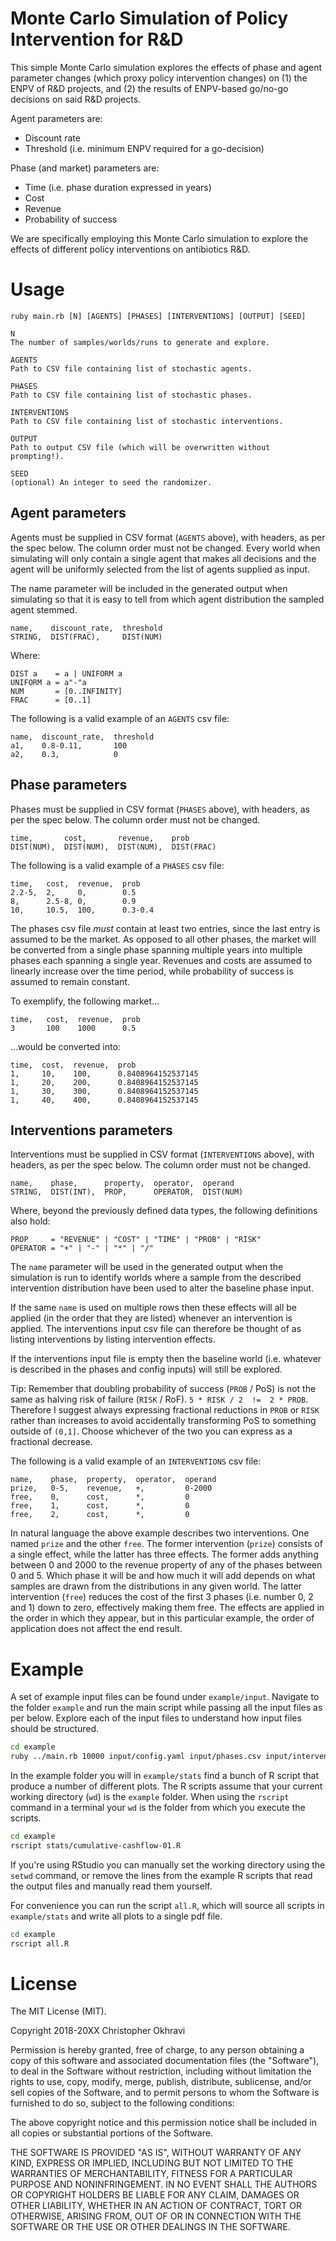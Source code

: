 # Monte Carlo Simulation of Policy Intervention for R&D

This simple Monte Carlo simulation explores the effects of phase and agent parameter changes (which proxy policy intervention changes) on (1) the ENPV of R&D projects, and (2) the results of ENPV-based go/no-go decisions on said R&D projects.

Agent parameters are:

- Discount rate
- Threshold (i.e. minimum ENPV required for a go-decision)

Phase (and market) parameters are:

- Time (i.e. phase duration expressed in years)
- Cost
- Revenue
- Probability of success

We are specifically employing this Monte Carlo simulation to explore the effects of different policy interventions on antibiotics R&D.


# Usage

```
ruby main.rb [N] [AGENTS] [PHASES] [INTERVENTIONS] [OUTPUT] [SEED]

N
The number of samples/worlds/runs to generate and explore.

AGENTS
Path to CSV file containing list of stochastic agents.

PHASES
Path to CSV file containing list of stochastic phases.

INTERVENTIONS
Path to CSV file containing list of stochastic interventions.

OUTPUT
Path to output CSV file (which will be overwritten without prompting!).

SEED
(optional) An integer to seed the randomizer.
```



## Agent parameters

Agents must be supplied in CSV format (`AGENTS` above), with headers, as per the spec below. The column order must not be changed. Every world when simulating will only contain a single agent that makes all decisions and the agent will be uniformly selected from the list of agents supplied as input.

The name parameter will be included in the generated output when simulating so that it is easy to tell from which agent distribution the sampled agent stemmed.

```csv
name,    discount_rate,  threshold
STRING,  DIST(FRAC),     DIST(NUM)
```

Where:

```
DIST a    = a | UNIFORM a
UNIFORM a = a"-"a
NUM       = [0..INFINITY]
FRAC      = [0..1]
```

The following is a valid example of an `AGENTS` csv file:

```csv
name,  discount_rate,  threshold
a1,    0.8-0.11,       100
a2,    0.3,            0
```


## Phase parameters

Phases must be supplied in CSV format (`PHASES` above), with headers, as per the spec below. The column order must not be changed.

```csv
time,       cost,       revenue,    prob
DIST(NUM),  DIST(NUM),  DIST(NUM),  DIST(FRAC)
```

The following is a valid example of a `PHASES` csv file:

```csv
time,   cost,  revenue,  prob
2.2-5,  2,     0,        0.5
8,      2.5-8, 0,        0.9
10,     10.5,  100,      0.3-0.4
```

The phases csv file *must* contain at least two entries, since the last entry is assumed to be the market. As opposed to all other phases, the market will be converted from a single phase spanning multiple years into multiple phases each spanning a single year. Revenues and costs are assumed to linearly increase over the time period, while probability of success is assumed to remain constant.

To exemplify, the following market...

```csv
time,   cost,  revenue,  prob
3       100    1000      0.5
```

...would be converted into:

```csv
time,  cost,  revenue,  prob
1,     10,    100,      0.8408964152537145
1,     20,    200,      0.8408964152537145
1,     30,    300,      0.8408964152537145
1,     40,    400,      0.8408964152537145
```


## Interventions parameters

Interventions must be supplied in CSV format (`INTERVENTIONS` above), with headers, as per the spec below. The column order must not be changed.

```csv
name,    phase,      property,  operator,  operand
STRING,  DIST(INT),  PROP,      OPERATOR,  DIST(NUM)
```

Where, beyond the previously defined data types, the following definitions also hold:

```
PROP     = "REVENUE" | "COST" | "TIME" | "PROB" | "RISK"
OPERATOR = "+" | "-" | "*" | "/"
```

The `name` parameter will be used in the generated output when the simulation is run to identify worlds where a sample from the described intervention distribution have been used to alter the baseline phase input.

If the same `name` is used on multiple rows then these effects will all be applied (in the order that they are listed) whenever an intervention is applied. The interventions input csv file can therefore be thought of as listing interventions by listing intervention effects.

If the interventions input file is empty then the baseline world (i.e. whatever is described in the phases and config inputs) will still be explored.

Tip: Remember that doubling probability of success (`PROB` / PoS) is not the same as halving risk of failure (`RISK` / RoF).
`5 * RISK / 2  !=  2 * PROB`.
Therefore I suggest always expressing fractional reductions in `PROB` or `RISK` rather than increases to avoid accidentally transforming PoS to something outside of `(0,1]`. Choose whichever of the two you can express as a fractional decrease.

The following is a valid example of an `INTERVENTIONS` csv file:

```csv
name,    phase,  property,  operator,  operand
prize,   0-5,    revenue,   +,         0-2000
free,    0,      cost,      *,         0
free,    1,      cost,      *,         0
free,    2,      cost,      *,         0
```

In natural language the above example describes two interventions. One named `prize` and the other `free`. The former intervention (`prize`) consists of a single effect, while the latter has three effects. The former adds anything between 0 and 2000 to the revenue property of any of the phases between 0 and 5. Which phase it will be and how much it will add depends on what samples are drawn from the distributions in any given world. The latter intervention (`free`) reduces the cost of the first 3 phases (i.e. number 0, 2 and 1) down to zero, effectively making them free. The effects are applied in the order in which they appear, but in this particular example, the order of application does not affect the end result.







# Example

A set of example input files can be found under `example/input`. Navigate to the folder `example` and run the main script while passing all the input files as per below. Explore each of the input files to understand how input files should be structured.

```bash
cd example
ruby ../main.rb 10000 input/config.yaml input/phases.csv input/interventions.csv output/example.csv 1
```

In the example folder you will in `example/stats` find a bunch of R script that produce a number of different plots. The R scripts assume that your current working directory (`wd`) is the `example` folder. When using the `rscript` command in a terminal your `wd` is the folder from which you execute the scripts.

```bash
cd example
rscript stats/cumulative-cashflow-01.R
```

If you're using RStudio you can manually set the working directory using the `setwd` command, or remove the lines from the example R scripts that read the output files and manually read them yourself.

For convenience you can run the script `all.R`, which will source all scripts in `example/stats` and write all plots to a single pdf file.

```bash
cd example
rscript all.R
```


# License

The MIT License (MIT).

Copyright 2018-20XX Christopher Okhravi

Permission is hereby granted, free of charge, to any person obtaining a copy of this software and associated documentation files (the "Software"), to deal in the Software without restriction, including without limitation the rights to use, copy, modify, merge, publish, distribute, sublicense, and/or sell copies of the Software, and to permit persons to whom the Software is furnished to do so, subject to the following conditions:

The above copyright notice and this permission notice shall be included in all copies or substantial portions of the Software.

THE SOFTWARE IS PROVIDED "AS IS", WITHOUT WARRANTY OF ANY KIND, EXPRESS OR IMPLIED, INCLUDING BUT NOT LIMITED TO THE WARRANTIES OF MERCHANTABILITY, FITNESS FOR A PARTICULAR PURPOSE AND NONINFRINGEMENT. IN NO EVENT SHALL THE AUTHORS OR COPYRIGHT HOLDERS BE LIABLE FOR ANY CLAIM, DAMAGES OR OTHER LIABILITY, WHETHER IN AN ACTION OF CONTRACT, TORT OR OTHERWISE, ARISING FROM, OUT OF OR IN CONNECTION WITH THE SOFTWARE OR THE USE OR OTHER DEALINGS IN THE SOFTWARE.
